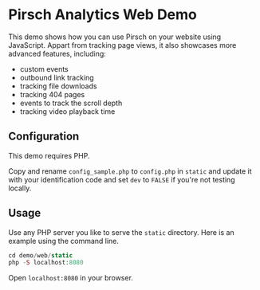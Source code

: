 # Pirsch Analytics Web Demo

This demo shows how you can use Pirsch on your website using JavaScript. Appart from tracking page views, it also showcases more advanced features, including:

* custom events
* outbound link tracking
* tracking file downloads
* tracking 404 pages
* events to track the scroll depth
* tracking video playback time

## Configuration

This demo requires PHP.

Copy and rename `config_sample.php` to `config.php` in `static` and update it with your identification code and set `dev` to `FALSE` if you're not testing locally.

## Usage

Use any PHP server you like to serve the `static` directory. Here is an example using the command line.

```php
cd demo/web/static
php -S localhost:8080
```

Open `localhost:8080` in your browser.

